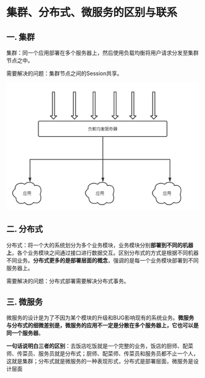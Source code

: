 # 集群、分布式、微服务的区别与联系

## 一. 集群

集群：同一个应用部署在多个服务器上，然后使用负载均衡将用户请求分发至集群节点之中。

需要解决的问题：集群节点之间的Session共享。

![](../images/1.png)



## 二. 分布式

分布式：将一个大的系统划分为多个业务模块，业务模块分别**部署到不同的机器上**，各个业务模块之间通过接口进行数据交互。区别分布式的方式是根据不同机器不同业务。**分布式更多的是部署层面的概念**，强调的是每一个业务模块部署到不同服务器上。

需要解决的问题：分布式部署需要解决分布式事务。

## 三. 微服务

微服务的设计是为了不因为某个模块的升级和BUG影响现有的系统业务。**微服务与分布式的细微差别是，微服务的应用不一定是分散在多个服务器上，它也可以是同一个服务器**。

**一句话说明白三者的区别**：去饭店吃饭就是一个完整的业务，饭店的厨师、配菜师、传菜员、服务员就是分布式；厨师、配菜师、传菜员和服务员都不止一个人，这就是集群；分布式就是微服务的一种表现形式，分布式是部署层面，微服务是设计层面

